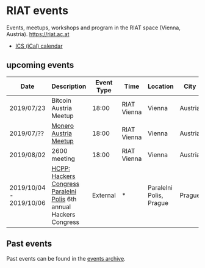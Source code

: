 
[ICS (iCal) calendar]: https://calendar.google.com/calendar/ical/riat.at_nst52qhk2fca3u8dvhce8pepbg%40group.calendar.google.com/public/basic.ics "Online subscription to events by the RIAT Institute. Crypto, Blockchain, DLT"
[RIAT website]: https://riat.ac.at
[RIAT activities archive]: https://riat.at/activities
[Eventbrite page]: https://www.eventbrite.com/o/riat-academy-10768509578 "RIAT academy eventbrite page"
[PDF overview & print event calendar]: https://github.com/parasew/riat-events/raw/master/assets/2019-04-RIAT_program_PDF_calendar_2019.pdf
[events archive]: https://github.com/parasew/riat-events/tree/master/archive

# RIAT events
Events, meetups, workshops and program in the RIAT space (Vienna, Austria). https://riat.ac.at
* [ICS (iCal) calendar]


## upcoming events

| Date                    | Description                                                                                                                            | Event Type | Time  | Location                                      | City   | Country | ISO |
| ----------------------- | -------------------------------------------------------------------------------------------------------------------------------------- | ---------- | ----- | --------------------------------------------- | ------ | ------- | --- |
| 2019/07/23 | Bitcoin Austria Meetup | 18:00 | RIAT Vienna | Vienna  | Austria    | AT  |
| 2019/07/?? | [Monero Austria Meetup](https://www.meetup.com/Monero-Austria/) | 18:00 | RIAT Vienna | Vienna  | Austria    | AT  |
| 2019/08/02 | 2600 meeting  | 18:00 | RIAT Vienna | Vienna  | Austria    | AT  |
| 2019/10/04 - 2019/10/06 | [HCPP: Hackers Congress Paralelni Polis](https://opt-out.hcpp.cz/#speakers) 6th annual Hackers Congress                                | External   | *     | Paralelni Polis, Prague                       | Prague | Czechia | CZ  |

## Past events

Past events can be found in the [events archive].
